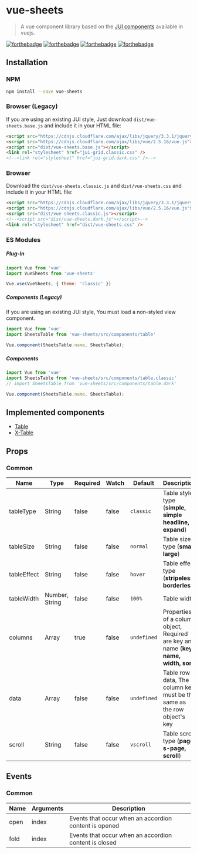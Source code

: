 # vue-sheets

> A vue component library based on the [JUI components](http://uiplay.jui.io) available in vuejs.

[![forthebadge](http://forthebadge.com/images/badges/built-with-love.svg)](http://forthebadge.com)
[![forthebadge](http://forthebadge.com/images/badges/made-with-vue.svg)](http://forthebadge.com)
[![forthebadge](http://forthebadge.com/images/badges/uses-js.svg)](http://forthebadge.com)
[![forthebadge](http://forthebadge.com/images/badges/uses-css.svg)](http://forthebadge.com)

## Installation

### NPM
```bash
npm install --save vue-sheets
```

### Browser (Legacy)
If you are using an existing JUI style, Just download `dist/vue-sheets.base.js` and include it in your HTML file:

```html
<script src="https://cdnjs.cloudflare.com/ajax/libs/jquery/3.3.1/jquery.js"></script>
<script src="https://cdnjs.cloudflare.com/ajax/libs/vue/2.5.16/vue.js"></script>
<script src="dist/vue-sheets.base.js"></script>
<link rel="stylesheet" href="jui-grid.classic.css" />
<!--<link rel="stylesheet" href="jui-grid.dark.css" />-->
```

### Browser
Download the `dist/vue-sheets.classic.js` and `dist/vue-sheets.css` and include it in your HTML file:

```html
<script src="https://cdnjs.cloudflare.com/ajax/libs/jquery/3.3.1/jquery.js"></script>
<script src="https://cdnjs.cloudflare.com/ajax/libs/vue/2.5.16/vue.js"></script>
<script src="dist/vue-sheets.classic.js"></script>
<!--<script src="dist/vue-sheets.dark.js"></script>-->
<link rel="stylesheet" href="dist/vue-sheets.css" />
```

### ES Modules

##### Plug-In

```js
import Vue from 'vue'
import VueSheets from 'vue-sheets'

Vue.use(VueSheets, { theme: 'classic' })
```

##### Components (Legacy)
If you are using an existing JUI style, You must load a non-styled view component.

```js
import Vue from 'vue'
import SheetsTable from 'vue-sheets/src/components/table'

Vue.component(SheetsTable.name, SheetsTable);
```

##### Components

```js
import Vue from 'vue'
import SheetsTable from 'vue-sheets/src/components/table.classic'
// import SheetsTable from 'vue-sheets/src/components/table.dark'

Vue.component(SheetsTable.name, SheetsTable);
```

## Implemented components

- [Table](https://codepen.io/seogi1004/pen/dgjLRd)
- [X-Table](https://codepen.io/seogi1004/pen/pQxEvy)


## Props

### Common

| Name | Type | Required | Watch | Default | Description |
| ---- | ---- | -------- | ----- | ------- | ----------- |
| tableType | String | false | false | `classic` | Table style type (**simple, simple headline, expand**) |
| tableSize | String | false | false | `normal` | Table size type (**small, large**) |
| tableEffect | String | false | false | `hover` | Table effect type (**stripeless, borderless**) |
| tableWidth | Number, String | false | false | `100%` | Table width |
| columns | Array | true | false | `undefined` | Properties of a column object, Required are key and name (**key, name, width, sort**) |
| data | Array | false | false | `undefined` | Table row data, The column key must be the same as the row object's key |
| scroll | String | false | false | `vscroll` | Table scroll type (**page, s-page, scroll**) |




## Events

### Common

| Name | Arguments | Description |
| ---- | --------- | ----------- |
| open | index | Events that occur when an accordion content is opened |
| fold | index | Events that occur when an accordion content is closed |
